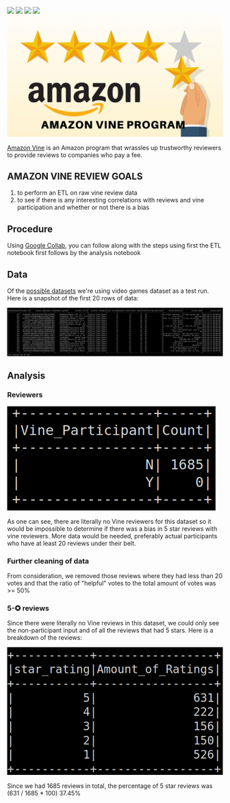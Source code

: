 <img src="https://user-images.githubusercontent.com/101137700/181667608-df9f2829-8c87-43fb-a147-774f942b734e.png" width="50"> <img src="https://user-images.githubusercontent.com/101137700/181668163-8e2e28e1-b464-465b-a1a3-29bb096f56ff.png" width="50"> <img src="https://user-images.githubusercontent.com/101137700/181668354-3954e73d-4258-4bb6-922e-7c3aa4bbca7d.png" width="50"> <img src="https://user-images.githubusercontent.com/101137700/181668486-649e7cf7-8af9-4e7e-a9fd-948a43a31e4b.png" width="50">
![](/images/AmazonVineBanner.png)

[Amazon Vine](https://en.wikipedia.org/wiki/Amazon_Vine) is an Amazon program that wrassles up trustworthy reviewers to provide reviews to companies who pay a fee.


## AMAZON VINE REVIEW GOALS
1. to perform an ETL on raw vine review data 
2. to see if there is any interesting correlations with reviews and vine participation and whether or not there is a bias


## Procedure
Using [Google Collab](https://colab.research.google.com/), you can follow along with the steps using first the ETL notebook first follows by the analysis notebook
## Data  
Of the [possible datasets](https://s3.amazonaws.com/amazon-reviews-pds/tsv/index.txt) we're using video games dataset as a test run. Here is a snapshot of the first 20 rows of data:

![](./images/Raw%20DataFrame.png)

## Analysis

### Reviewers
![dataframe screenshot](./images/totalPaidReviewers.png)


As one can see, there are literally no Vine reviewers for this dataset so it would be impossible to determine if there was a bias in 5 star reviews with vine reviewers.  More data would be needed, preferably actual participants who have at least 20 reviews under their belt.

### Further cleaning of data
From consideration, we removed those reviews where they had less than 20 votes and that the ratio of "helpful" votes to the total amount of votes was >= 50%

### 5-✪ reviews
Since there were literally no Vine reviews in this dataset, we could only see the non-participant input and of all the reviews that had 5 stars. Here is a breakdown of the reviews:


![star-reviews](./images/ReviewBreakdown.png)

Since we had 1685 reviews in total, the percentage of 5 star reviews was (631 / 1685 * 100) 37.45%






